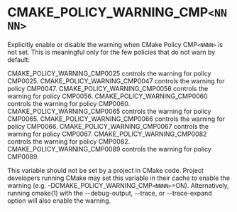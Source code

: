   

# CMAKE_POLICY_WARNING_CMP```<NNNN>```  
Explicitly enable or disable the warning when CMake Policy CMP```<NNNN>```
is not set.  This is meaningful only for the few policies that do not
warn by default:  


CMAKE_POLICY_WARNING_CMP0025 controls the warning for
policy CMP0025.
CMAKE_POLICY_WARNING_CMP0047 controls the warning for
policy CMP0047.
CMAKE_POLICY_WARNING_CMP0056 controls the warning for
policy CMP0056.
CMAKE_POLICY_WARNING_CMP0060 controls the warning for
policy CMP0060.
CMAKE_POLICY_WARNING_CMP0065 controls the warning for
policy CMP0065.
CMAKE_POLICY_WARNING_CMP0066 controls the warning for
policy CMP0066.
CMAKE_POLICY_WARNING_CMP0067 controls the warning for
policy CMP0067.
CMAKE_POLICY_WARNING_CMP0082 controls the warning for
policy CMP0082.
CMAKE_POLICY_WARNING_CMP0089 controls the warning for
policy CMP0089.
  

This variable should not be set by a project in CMake code.  Project
developers running CMake may set this variable in their cache to
enable the warning (e.g. -DCMAKE_POLICY_WARNING_CMP```<NNNN>```=ON).
Alternatively, running cmake(1) with the --debug-output,
--trace, or --trace-expand option will also enable the warning.  


